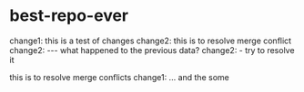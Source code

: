 # best-repo-ever
change1: this is a test of changes
change2: this is to resolve merge conflict
change2: --- what happened to the previous data?
change2: - try to resolve it

this is to resolve merge conflicts
change1: ... and the some

